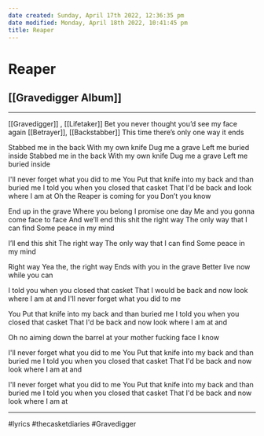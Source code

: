 ```yaml
---
date created: Sunday, April 17th 2022, 12:36:35 pm
date modified: Monday, April 18th 2022, 10:41:45 pm
title: Reaper
---
```

# Reaper
## [[Gravedigger Album]]
---


[[Gravedigger]] , [[Lifetaker]]
Bet you never thought you’d see my face again
[[Betrayer]], [[Backstabber]]
This time there’s only one way it ends

Stabbed me in the back
With my own knife
Dug me a grave
Left me buried inside
Stabbed me in the back
With my own knife
Dug me a grave
Left me buried inside

I'll never forget what you did to me
You Put that knife into my back
and than buried me
I told you when you closed that casket
That I'd be back and look where I am at
Oh the Reaper is coming for you
Don’t you know

End up in the grave
Where you belong
I promise one day
Me and you gonna come face to face
And we’ll end this shit the right way
The only way that I can find
Some peace in my mind

I’ll end this shit
The right way
The only way that I can find
Some peace in my mind

Right way
Yea the, the right way
Ends with you in the grave
Better live now while you can

I told you when you closed that casket
That I would be back and
now look where I am at and
I'll never forget what you did to me

You Put that knife into my back and than buried me
I told you when you closed that casket
That I'd be back and now look where I am at and

Oh no aiming down the barrel at your mother fucking face I know

I'll never forget what you did to me
You Put that knife into my back
and than buried me
I told you when you closed that casket
That I'd be back and now look where I am at and

I'll never forget what you did to me
You Put that knife into my back
and than buried me
I told you when you closed that casket
That I'd be back and now look where I am at

---

#lyrics #thecasketdiaries #Gravedigger